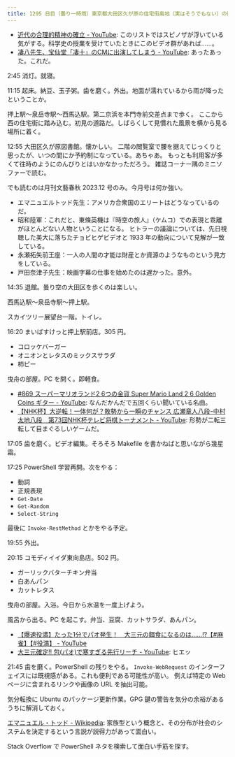 ```yaml
---
title: 1295 日目（曇り一時雨）東京都大田区久が原の住宅街奥地（実はそうでもない）の図書館
---
```


* [近代の合理的精神の確立 - YouTube](https://www.youtube.com/playlist?list=PLQQ1MCm9skfv3PHfoLkDOYutAJoyQJW16):
  このリストではスピノザが浮いている気がする。科学史の授業を受けていたときにこのビデオ群があれば……。
* [凄八先生、宝仙堂「凄十」のCMに出演してしまう - YouTube](https://www.youtube.com/watch?v=PbniEB0jnOc):
  あったあった。これだ。

2:45 消灯。就寝。

11:15 起床。納豆、玉子粥。歯を磨く。外出。地面が濡れているから雨が降ったということか。

押上駅～泉岳寺駅～西馬込駅。第二京浜を本門寺前交差点まで歩く。
ここから西の住宅街に踏み込む。初見の道路だ。しばらくして見慣れた風景を横から見る場所に着く。

12:55 大田区久が原図書館。懐かしい。
二階の閲覧室で腰を据えてじっくりと思ったが、いつの間にか予約制になっている。あちゃあ。
もっとも利用客が多くて往時のようにのんびりとはいかなかっただろう。
雑誌コーナー隅のミニソファーで読む。

でも読むのは月刊文藝春秋 2023.12 号のみ。今月号は何か強い。

* エマニュエルトッド先生：アメリカ合衆国のエリートはどうなっているのだ。
* 昭和陸軍：これだと、東條英機は『時空の旅人』（ケムコ）での表現と乖離がほとんどない人物ということになる。
  ヒトラーの議論については、先日視聴した美大に落ちたチョビヒゲビデオと
  1933 年の動向について見解が一致している。
* 永瀬拓矢前王座：一人の人間の才能は財産とか資源のようなものという見方をしている。
* 戸田奈津子先生：映画字幕の仕事を始めたのは遅かった。意外。

14:35 退館。曇り空の大田区を歩くのは楽しい。

西馬込駅～泉岳寺駅～押上駅。

スカイツリー展望台一階。トイレ。

16:20 まいばすけっと押上駅前店。305 円。

* コロッケバーガー
* オニオンとレタスのミックスサラダ
* 柿ピー

曳舟の部屋。PC を開く。即軽食。

* [#869 スーパーマリオランド2 6つの金貨 Super Mario Land 2 6 Golden Coins ギター - YouTube](https://www.youtube.com/watch?v=3ty_Igfq3_Q):
  なんだかんだで五回くらい聞いている名曲。
* [【NHK杯】大逆転！一体何が？敗勢から一瞬のチャンス 広瀬章人八段ｰ中村太地八段　第73回NHK杯テレビ将棋トーナメント - YouTube](https://www.youtube.com/watch?v=t6weHjWNg3I):
  形勢が二転三転して目まぐるしいゲームだ。

17:05 歯を磨く。ビデオ編集。そろそろ Makefile を書かねばと思いながら幾星霜。

17:25 PowerShell 学習再開。次をやる：

* 動詞
* 正規表現
* `Get-Date`
* `Get-Random`
* `Select-String`

最後に `Invoke-RestMethod` とかをやる予定。

19:55 外出。

20:15 コモディイイダ東向島店。502 円。

* ガーリックバターチキン弁当
* 白あんパン
* カットレタス

曳舟の部屋。入浴。今日から水温を一度上げよう。

風呂から出る。PC を起こす。弁当、豆腐、カットサラダ、あんパン。

* [【爆速役満】たった1分でパオ発生！　大三元の餌食になるのは……!?【#麻雀】【#役満】 - YouTube](https://www.youtube.com/watch?v=ijrkVHypalo)
* [大三元確定!! 包(パオ)で寒すぎる先行リーチ - YouTube](https://www.youtube.com/watch?v=n5WnwpOWqow):
  ヒエッ

21:45 歯を磨く。PowerShell の残りをやる。
`Invoke-WebRequest` のインターフェイスには既視感がある。これも便利である可能性が高い。
例えば特定の Web ページに含まれるリンクや画像の URL を抽出可能。

気分転換に Ubuntu のパッケージ更新作業。GPG 鍵の警告を気分の余裕があるうちに解消しておく。

[エマニュエル・トッド - Wikipedia](https://ja.wikipedia.org/wiki/%E3%82%A8%E3%83%9E%E3%83%8B%E3%83%A5%E3%82%A8%E3%83%AB%E3%83%BB%E3%83%88%E3%83%83%E3%83%89):
家族型という概念と、その分布が社会のシステムを決定するという言説が説得力があって面白い。

Stack Overflow で PowerShell ネタを検索して面白い手筋を探す。
